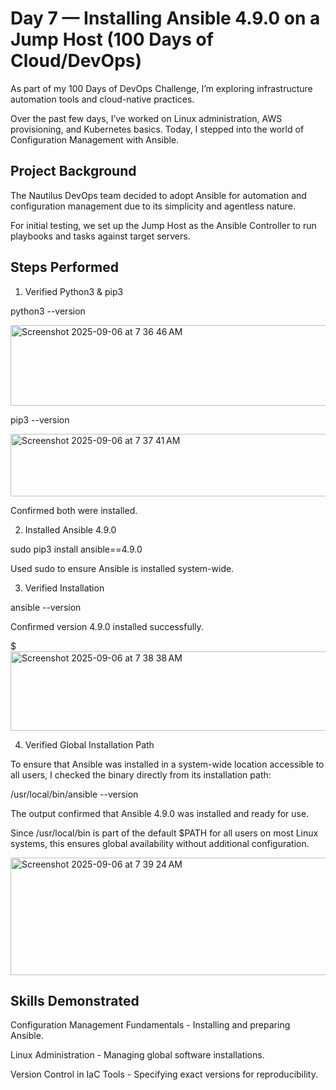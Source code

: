 # Day 7 — Installing Ansible 4.9.0 on a Jump Host (100 Days of Cloud/DevOps)

As part of my 100 Days of DevOps Challenge, I’m exploring infrastructure automation tools and cloud-native practices.

Over the past few days, I’ve worked on Linux administration, AWS provisioning, and Kubernetes basics. Today, I stepped into the world of Configuration Management with Ansible.

## Project Background
The Nautilus DevOps team decided to adopt Ansible for automation and configuration management due to its simplicity and agentless nature.

For initial testing, we set up the Jump Host as the Ansible Controller to run playbooks and tasks against target servers.

## Steps Performed
1. Verified Python3 & pip3

python3 --version

<img width="896" height="129" alt="Screenshot 2025-09-06 at 7 36 46 AM" src="https://github.com/user-attachments/assets/7268788a-65a9-43c4-a23d-20690126df69" />

pip3 --version

<img width="947" height="100" alt="Screenshot 2025-09-06 at 7 37 41 AM" src="https://github.com/user-attachments/assets/5a18e9c1-af55-4530-bd38-a831b2e0e42b" />


Confirmed both were installed.

2. Installed Ansible 4.9.0

sudo pip3 install ansible==4.9.0

Used sudo to ensure Ansible is installed system-wide.

3. Verified Installation

ansible --version

Confirmed version 4.9.0 installed successfully.

$<img width="621" height="127" alt="Screenshot 2025-09-06 at 7 38 38 AM" src="https://github.com/user-attachments/assets/84417f05-2f3c-49fa-8b00-1d8d27dfc665" />

4. Verified Global Installation Path

To ensure that Ansible was installed in a system-wide location accessible to all users, I checked the binary directly from its installation path:

/usr/local/bin/ansible --version

The output confirmed that Ansible 4.9.0 was installed and ready for use.

Since /usr/local/bin is part of the default $PATH for all users on most Linux systems, this ensures global availability without additional configuration.

<img width="739" height="188" alt="Screenshot 2025-09-06 at 7 39 24 AM" src="https://github.com/user-attachments/assets/e1f61592-0d9c-4390-85cd-55a26241f931" />


## Skills Demonstrated
Configuration Management Fundamentals - Installing and preparing Ansible.

Linux Administration - Managing global software installations.

Version Control in IaC Tools - Specifying exact versions for reproducibility.







